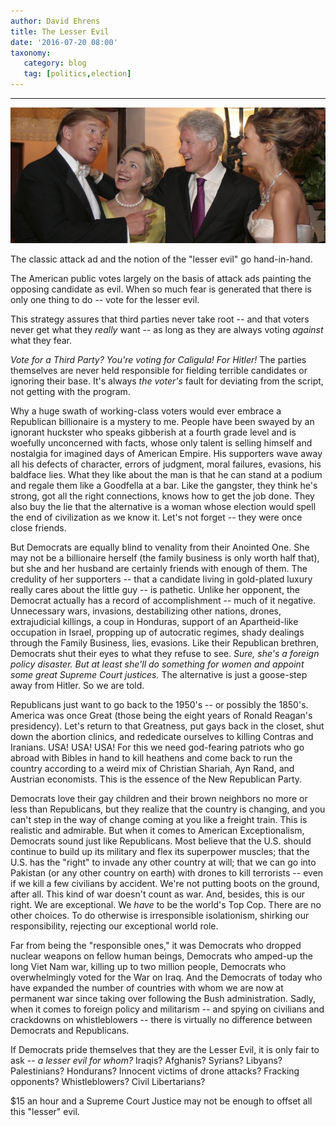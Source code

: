 ```yaml
---
author: David Ehrens
title: The Lesser Evil
date: '2016-07-20 08:00'
taxonomy:
   category: blog
   tag: [politics,election]
---
```

---
![Two evils](two-evils.jpg)

The classic attack ad and the notion of the "lesser evil" go hand-in-hand.

The American public votes largely on the basis of attack ads painting the opposing candidate as evil. When so much fear is generated that there is only one thing to do -- vote for the lesser evil.

This strategy assures that third parties never take root -- and that voters never get what they *really* want -- as long as they are always voting *against* what they fear.

*Vote for a Third Party? You're voting for Caligula! For Hitler!* The parties themselves are never held responsible for fielding terrible candidates or ignoring their base. It's always *the voter's* fault for deviating from the script, not getting with the program.

Why a huge swath of working-class voters would ever embrace a Republican billionaire is a mystery to me. People have been swayed by an ignorant huckster who speaks gibberish at a fourth grade level and is woefully unconcerned with facts, whose only talent is selling himself and nostalgia for imagined days of American Empire. His supporters wave away all his defects of character, errors of judgment, moral failures, evasions, his baldface lies. What they like about the man is that he can stand at a podium and regale them like a Goodfella at a bar. Like the gangster, they think he's strong, got all the right connections, knows how to get the job done. They also buy the lie that the alternative is a woman whose election would spell the end of civilization as we know it. Let's not forget -- they were once close friends.

But Democrats are equally blind to venality from their Anointed One. She may not be a billionaire herself (the family business is only worth half that), but she and her husband are certainly friends with enough of them. The credulity of her supporters -- that a candidate living in gold-plated luxury really cares about the little guy -- is pathetic. Unlike her opponent, the Democrat actually has a record of accomplishment -- much of it negative. Unnecessary wars, invasions, destabilizing other nations, drones, extrajudicial killings, a coup in Honduras, support of an Apartheid-like occupation in Israel, propping up of autocratic regimes, shady dealings through the Family Business, lies, evasions. Like their Republican brethren, Democrats shut their eyes to what they refuse to see. *Sure, she's a foreign policy disaster. But at least she'll do something for women and appoint some great Supreme Court justices.* The alternative is just a goose-step away from Hitler. So we are told.

Republicans just want to go back to the 1950's -- or possibly the 1850's. America was once Great (those being the eight years of Ronald Reagan's presidency). Let's return to that Greatness, put gays back in the closet, shut down the abortion clinics, and rededicate ourselves to killing Contras and Iranians. USA! USA! USA! For this we need god-fearing patriots who go abroad with Bibles in hand to kill heathens and come back to run the country according to a weird mix of Christian Shariah, Ayn Rand, and Austrian economists. This is the essence of the New Republican Party.

Democrats love their gay children and their brown neighbors no more or less than Republicans, but they realize that the country is changing, and you can't step in the way of change coming at you like a freight train. This is realistic and admirable. But when it comes to American Exceptionalism, Democrats sound just like Republicans. Most believe that the U.S. should continue to build up its military and flex its superpower muscles; that the U.S. has the "right" to invade any other country at will; that we can go into Pakistan (or any other country on earth) with drones to kill terrorists -- even if we kill a few civilians by accident. We're not putting boots on the ground, after all. This kind of war doesn't count as war. And, besides, this is our right. We are exceptional. We *have* to be the world's Top Cop. There are no other choices. To do otherwise is irresponsible isolationism, shirking our responsibility, rejecting our exceptional world role.

Far from being the "responsible ones," it was Democrats who dropped nuclear weapons on fellow human beings, Democrats who amped-up the long Viet Nam war, killing up to two million people, Democrats who overwhelmingly voted for the War on Iraq. And the Democrats of today who have expanded the number of countries with whom we are now at permanent war since taking over following the Bush administration. Sadly, when it comes to foreign policy and militarism -- and spying on civilians and crackdowns on whistleblowers -- there is virtually no difference between Democrats and Republicans.

If Democrats pride themselves that they are the Lesser Evil, it is only fair to ask -- *a lesser evil for whom?* Iraqis? Afghanis? Syrians? Libyans? Palestinians? Hondurans? Innocent victims of drone attacks? Fracking opponents? Whistleblowers? Civil Libertarians?

$15 an hour and a Supreme Court Justice may not be enough to offset all this "lesser" evil.

